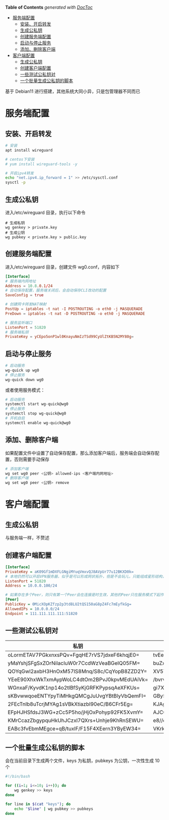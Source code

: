 <!-- START doctoc generated TOC please keep comment here to allow auto update -->
<!-- DON'T EDIT THIS SECTION, INSTEAD RE-RUN doctoc TO UPDATE -->
**Table of Contents**  *generated with [DocToc](https://github.com/thlorenz/doctoc)*

- [服务端配置](#%E6%9C%8D%E5%8A%A1%E7%AB%AF%E9%85%8D%E7%BD%AE)
  - [安装、开启转发](#%E5%AE%89%E8%A3%85%E5%BC%80%E5%90%AF%E8%BD%AC%E5%8F%91)
  - [生成公私钥](#%E7%94%9F%E6%88%90%E5%85%AC%E7%A7%81%E9%92%A5)
  - [创建服务端配置](#%E5%88%9B%E5%BB%BA%E6%9C%8D%E5%8A%A1%E7%AB%AF%E9%85%8D%E7%BD%AE)
  - [启动与停止服务](#%E5%90%AF%E5%8A%A8%E4%B8%8E%E5%81%9C%E6%AD%A2%E6%9C%8D%E5%8A%A1)
  - [添加、删除客户端](#%E6%B7%BB%E5%8A%A0%E5%88%A0%E9%99%A4%E5%AE%A2%E6%88%B7%E7%AB%AF)
- [客户端配置](#%E5%AE%A2%E6%88%B7%E7%AB%AF%E9%85%8D%E7%BD%AE)
  - [生成公私钥](#%E7%94%9F%E6%88%90%E5%85%AC%E7%A7%81%E9%92%A5-1)
  - [创建客户端配置](#%E5%88%9B%E5%BB%BA%E5%AE%A2%E6%88%B7%E7%AB%AF%E9%85%8D%E7%BD%AE)
  - [一些测试公私钥对](#%E4%B8%80%E4%BA%9B%E6%B5%8B%E8%AF%95%E5%85%AC%E7%A7%81%E9%92%A5%E5%AF%B9)
  - [一个批量生成公私钥的脚本](#%E4%B8%80%E4%B8%AA%E6%89%B9%E9%87%8F%E7%94%9F%E6%88%90%E5%85%AC%E7%A7%81%E9%92%A5%E7%9A%84%E8%84%9A%E6%9C%AC)

<!-- END doctoc generated TOC please keep comment here to allow auto update -->

基于 Debian11 进行搭建，其他系统大同小异，只是包管理器不同而已

# 服务端配置

## 安装、开启转发

```bash
# 安装
apt install wireguard

# centos下安装
# yum install wireguard-tools -y

# 开启ipv4转发
echo "net.ipv4.ip_forward = 1" >> /etc/sysctl.conf
sysctl -p
```

## 生成公私钥

进入/etc/wireguard 目录，执行以下命令

```shell
# 生成私钥
wg genkey > private.key
# 生成公钥
wg pubkey < private.key > public.key
```

## 创建服务端配置

进入/etc/wireguard 目录，创建文件 wg0.conf，内容如下

```conf
[Interface]
# 服务端内网地址
Address = 10.8.0.1/24
# 自动保存配置，服务端关闭后，会自动保存CLI改动的配置
SaveConfig = true

# 创建网卡转发NAT映射
PostUp = iptables -t nat -I POSTROUTING -o eth0 -j MASQUERADE
PreDown = iptables -t nat -D POSTROUTING -o eth0 -j MASQUERADE

# 服务监听端口
ListenPort = 51820
# 服务端私钥
PrivateKey = yCEpo5onP1wl0KnayuNmIzTSd99CyUlZtKB5N2MY80g=
```

## 启动与停止服务

```bash
# 启动服务
wg-quick up wg0
# 停止服务
wg-quick down wg0
```

或者使用服务模式：

```bash
# 启动服务
systemctl start wg-quick@wg0
# 停止服务
systemctl stop wg-quick@wg0
# 开机自启
systemctl enable wg-quick@wg0
```

## 添加、删除客户端

如果配置文件中设置了自动保存配置，那么添加客户端后，服务端会自动保存配置，否则需要手动保存

```bash
# 添加客户端
wg set wg0 peer <公钥> allowed-ips <客户端内网地址>
# 删除客户端
wg set wg0 peer <公钥> remove
```

# 客户端配置

## 生成公私钥

与服务端一样，不赘述

## 创建客户端配置

```ini
[Interface]
PrivateKey = aK09Gf1mDXFLGNgiMYuqVmxvQJ8AVpUr77u12BKXD0k=
# 本地仍然可以开启VPN服务器，似乎是可以形成网状拓扑，但是不会玩儿，只能组成星形结构，这个配置在客户端下用处不大
ListenPort = 51820
Address = 10.0.0.100/24

# 如果存在多个Peer，则只有第一个Peer会在连接是时生效，其他的Peer只在服务模式下起作用
[Peer]
PublicKey = 0MicXOpKZfzp2p3td8LU2tQS150aG8pZ4Fc7mEyfkGg=
AllowedIPs = 10.0.0.0/24
Endpoint = 111.111.111.111:51820
```

## 一些测试公私钥对

| 私钥                                         | 公钥                                         | IP         |
| -------------------------------------------- | -------------------------------------------- | ---------- |
| oLormETAV7PGkxnxsPQv+FgqHE7rVS7jdxeF6khqjE0= | tvEelIZdbewxtnSnyhLFwy78y8yaG1VU8cPl5ENTu1c= | 10.0.0.100 |
| yMaYshjSFgSxZOrNiIacIuW0r7CcdWzVeaBGeIQ05FM= | buZxLmZLDTdYS2HM1IlXnm/ISGnjgDPIgyqW1EJY5Tw= | 10.0.0.101 |
| QOYqGwl2axbH3HnOxM57lS8Mnq/S8c/CqYopB8ZZD2Y= | XV5YGDBkvDRsQm0d8we3xsMSLWROru5byf0mqkpp0w0= | 10.0.0.102 |
| YEeE90XhxWkTxmAypWoLC4dtOm2BPvJ0kpvMEdUAiVk= | /bvrvC3P5uzk90G1u1XJTVpA4ot6DEb9Ryyj81upXFM= | 10.0.0.103 |
| WGnxaF/KyvdK1np14o2tlBfSyKjGRFKPypsqAeXFKUs= | gi7Xjc49hT0/D6h374oxyYIg/0eYy5tglem+r58ZHDQ= | 10.0.0.104 |
| sKBvwwqoeENTYpyTiMHkgQMCgJuUvgYBtBlyVbQemFI= | GBy5IgMvAVzWJKUB9hL+Yy0cSgvJ4rmKnSyGLkrEEng= | --         |
| 2FEcTnIb8uTcrjMYAg1sVBkXtiazbI90eC/B6CFr5Eg= | KJAgin2YzgYHGaqBoPA+89steRwQ94oxnRzK0w0QTV0= | --         |
| EFpHJHSfdsJ3WG+zCc5P5ho/jHjOxPohyp92FK5XvmY= | AJC0gaQYw+1PEb2R0I/LnYhmLH4yeIajrakp6UCtOys= | --         |
| KMrCcazZbgypquHkUhJCzxl7QXrs+Unhje9KhRnSEWU= | e8//cKDDE4ZXfr4wB3K6rAjv7wwzvTIALY7tA44jDU0= | --         |
| EABc3fvEbmMEgce+qB/tuxlF/F15F4XEern3YByEW34= | VKrkq+jtPA3NZOIpSnFzYNKthSlHyRTuzdVmDI4n33Y= | --         |

## 一个批量生成公私钥的脚本

会在当前目录下生成两个文件，keys 为私钥，pubkeys 为公钥，一次性生成 10 个

```bash
#!/bin/bash

for ((i=1; i<=10; i++)); do
    wg genkey >> keys
done

for line in $(cat "keys"); do
    echo "$line" | wg pubkey >> pubkeys
done
```
